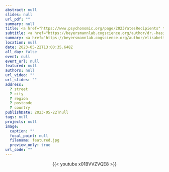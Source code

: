 ```yaml
---
abstract: null
slides: null
url_pdf: ""
summary: null
title: <a href="https://www.psychonomic.org/page/2023YatesRecipients" target="_blank">2023 J. Frank Yates Student Conference Award</a>
subtitle: <a href="https://beyersmannlab.cogscience.org/author/dr.-hasibe-kahraman/" target="_blank">Dr. Hasibe Kahraman</a> received this competitive award for her project *The two languages of the bilingual mind: an EEG study into cross-language morphological transfer*. Congratulations Hasibe!
summary: <a href="https://beyersmannlab.cogscience.org/author/elisabetta-de-simone/" target="_blank">Elisabetta DeSimone</a> was tasked with creating an engaging video summary of her research (22 May 2023).
location: null
date: 2023-05-22T13:00:35.648Z
all_day: false
event: null
event_url: null
featured: null
authors: null
url_video: ""
url_slides: ""
address:
  ? street
  ? city
  ? region
  ? postcode
  ? country
publishDate: 2023-05-22Tnull
tags: null
projects: null
image:
  caption: ""
  focal_point: null
  filename: featured.jpg
  preview_only: true
url_code: ""
---
```


<center>{{< youtube x01BVVZVQE8 >}}</center>

